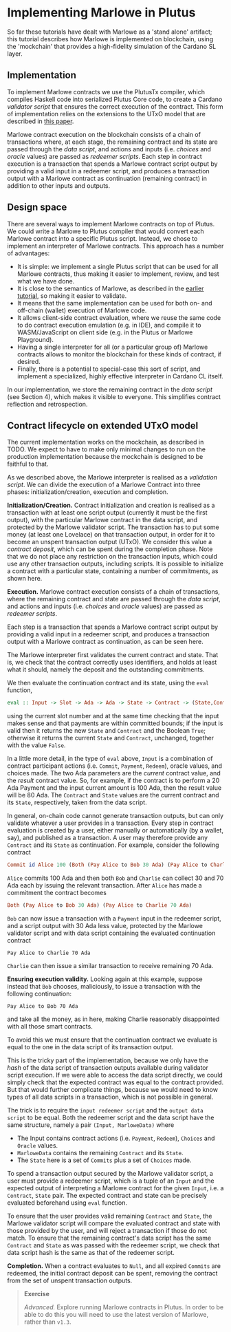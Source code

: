 ---
---

# Implementing Marlowe in Plutus

So far these tutorials have dealt with Marlowe as a 'stand alone' artifact; this tutorial describes how Marlowe is implemented on blockchain, using the 'mockchain'
that provides a high-fidelity simulation of the Cardano SL layer.

## Implementation

To implement Marlowe contracts we use the PlutusTx compiler, which
compiles Haskell code into serialized Plutus Core code, to create a
Cardano *validator script* that ensures the correct execution of the
contract. This form of implementation relies on the extensions to the
UTxO model that are described in [this
paper](https://iohk.io/research/papers/#functional-blockchain-contracts).

Marlowe contract execution on the blockchain consists of a chain of
transactions where, at each stage, the remaining contract and its state
are passed through the *data script*, and actions and inputs
(i.e. *choices* and *oracle* values) are passed as *redeemer scripts*.
Each step in contract execution is a transaction that spends a Marlowe
contract script output by providing a valid input in a redeemer script,
and produces a transaction output with a Marlowe contract as
continuation (remaining contract) in addition to other inputs and
outputs.

## Design space

There are several ways to implement Marlowe contracts on top of Plutus.
We could write a Marlowe to Plutus compiler that would convert each
Marlowe contract into a specific Plutus script. Instead, we chose to
implement an interpreter of Marlowe contracts. This approach has a
number of advantages:

-   It is simple: we implement a single Plutus script that can be used
    for all Marlowe contracts, thus making it easier to implement,
    review, and test what we have done.
-   It is close to the semantics of Marlowe, as described in the
    [earlier tutorial](marlowe-data.md), so making it
    easier to validate. 
-   It means that the same implementation can be used for both on- and
    off-chain (wallet) execution of Marlowe code.
-   It allows client-side contract evaluation, where we reuse the same
    code to do contract execution emulation (e.g. in IDE), and compile
    it to WASM/JavaScript on client side (e.g. in the Plutus or Marlowe
    Playground).
-   Having a single interpreter for all (or a particular group of)
    Marlowe contracts allows to monitor the blockchain for these kinds
    of contract, if desired.
-   Finally, there is a potential to special-case this sort of script,
    and implement a specialized, highly effective interpreter in Cardano
    CL itself.

In our implementation, we store the remaining contract in the *data
script* (see Section 4), which makes it visible to everyone. This
simplifies contract reflection and retrospection.

## Contract lifecycle on extended UTxO model

The current implementation works on the mockchain, as described in TODO.
We expect to have to make only minimal changes to run on the production
implementation because the mockchain is designed to be faithful to that.

As we described above, the Marlowe interpreter is realised as a
*validation script*. We can divide the execution of a Marlowe Contract
into three phases: initialization/creation, execution and completion.

**Initialization/Creation.** Contract initialization and creation is
realised as a transaction with at least one script output (currently it
must be the first output), with the particular Marlowe contract in the
data script, and protected by the Marlowe validator script. The
transaction has to put some money (at least one Lovelace) on that
transaction output, in order for it to become an unspent transaction
output (UTxO). We consider this value a *contract deposit*, which can be
spent during the completion phase. Note that we do not place any
restriction on the transaction inputs, which could use any other
transaction outputs, including scripts. It is possible to initialize a
contract with a particular state, containing a number of commitments, as
shown here.

**Execution.** Marlowe contract execution consists of a chain of
transactions, where the remaining contract and state are passed through
the *data script*, and actions and inputs (i.e. *choices* and *oracle*
values) are passed as *redeemer scripts*.

Each step is a transaction that spends a Marlowe contract script output
by providing a valid input in a redeemer script, and produces a
transaction output with a Marlowe contract as continuation, as can be
seen here.

The Marlowe interpreter first validates the current contract and state.
That is, we check that the contract correctly uses identifiers, and
holds at least what it should, namely the deposit and the outstanding
commitments.

We then evaluate the continuation contract and its state, using the
`eval` function,

``` haskell
eval :: Input -> Slot -> Ada -> Ada -> State -> Contract -> (State,Contract,Bool)
```

using the current slot number and at the same time checking that the
input makes sense and that payments are within committed bounds; if the
input is valid then it returns the new `State` and `Contract` and the
Boolean `True`; otherwise it returns the current `State` and `Contract`,
unchanged, together with the value `False`.

In a little more detail, in the type of `eval` above, `Input` is a
combination of contract participant actions (i.e. `Commit`, `Payment`,
`Redeem`), oracle values, and choices made. The two Ada parameters are
the *current* contract value, and the *result* contract value. So, for
example, if the contract is to perform a 20 Ada Payment and the input
current amount is 100 Ada, then the result value will be 80 Ada. The
`Contract` and `State` values are the current contract and its `State`,
respectively, taken from the data script.

In general, on-chain code cannot generate transaction outputs, but can
only validate whatever a user provides in a transaction. Every step in
contract evaluation is created by a user, either manually or
automatically (by a wallet, say), and published as a transaction. A user
may therefore provide any `Contract` and its `State` as continuation.
For example, consider the following contract

``` haskell
Commit id Alice 100 (Both (Pay Alice to Bob 30 Ada) (Pay Alice to Charlie 70 Ada))
```

`Alice` commits 100 Ada and then both `Bob` and `Charlie` can collect 30
and 70 Ada each by issuing the relevant transaction. After `Alice` has
made a commitment the contract becomes

``` haskell
Both (Pay Alice to Bob 30 Ada) (Pay Alice to Charlie 70 Ada)
```

`Bob` can now issue a transaction with a `Payment` input in the redeemer
script, and a script output with 30 Ada less value, protected by the
Marlowe validator script and with data script containing the evaluated
continuation contract

``` 
Pay Alice to Charlie 70 Ada
```

`Charlie` can then issue a similar transaction to receive remaining 70
Ada.

**Ensuring execution validity.** Looking again at this example, suppose
instead that `Bob` chooses, maliciously, to issue a transaction with the
following continuation:

``` 
Pay Alice to Bob 70 Ada
```

and take all the money, as in here, making Charlie reasonably
disappointed with all those smart contracts.

To avoid this we must ensure that the continuation contract we evaluate
is equal to the one in the data script of its transaction output.

This is the tricky part of the implementation, because we only have the
*hash* of the data script of transaction outputs available during
validator script execution. If we were able to access the data script
directly, we could simply check that the expected contract was equal to
the contract provided. But that would further complicate things, because
we would need to know types of all data scripts in a transaction, which
is not possible in general.

The trick is to require the `input redeemer script` and the
`output data script` to be equal. Both the redeemer script and the data
script have the same structure, namely a pair `(Input, MarloweData)`
where

-   The Input contains contract actions (i.e. `Payment`, `Redeem`),
    `Choices` and `Oracle` values.
-   `MarloweData` contains the remaining `Contract` and its `State`.
-   The `State` here is a set of `Commits` plus a set of `Choices` made.

To spend a transaction output secured by the Marlowe validator script, a
user must provide a redeemer script, which is a tuple of an `Input` and
the expected output of interpreting a Marlowe contract for the given
`Input`, i.e. a `Contract`, `State` pair. The expected contract and
state can be precisely evaluated beforehand using `eval` function.

To ensure that the user provides valid remaining `Contract` and `State`,
the Marlowe validator script will compare the evaluated contract and
state with those provided by the user, and will reject a transaction if
those do not match. To ensure that the remaining contract's data script
has the same `Contract` and `State` as was passed with the redeemer
script, we check that data script hash is the same as that of the
redeemer script.

**Completion.** When a contract evaluates to `Null`, and all expired
`Commits` are redeemed, the initial contract deposit can be spent,
removing the contract from the set of unspent transaction outputs.

> **Exercise**
>
> *Advanced.* Explore running Marlowe contracts in Plutus. In order to
> be able to do this you will need to use the latest version of Marlowe,
> rather than `v1.3`.
